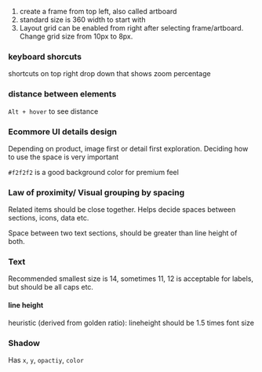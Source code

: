 1. create a frame from top left, also called artboard
2. standard size is 360 width to start with
3. Layout grid can be enabled from right after selecting frame/artboard. Change grid size from 10px to 8px.

### keyboard shorcuts
shortcuts on top right drop down that shows zoom percentage

### distance between elements

`Alt + hover` to see distance


### Ecommore UI details design

Depending on product,
image first or detail first exploration.
Deciding how to use the space is very important

`#f2f2f2` is a good background color for premium feel

### Law of proximity/ Visual grouping by spacing

Related items should be close together.
Helps decide spaces between sections,
icons, 
data etc.

Space between two text sections, should be greater than 
line height of both.


### Text
Recommended smallest size is 14,
sometimes 11, 12 is acceptable for labels, but should be all caps etc.

#### line height
heuristic (derived from golden ratio): lineheight should be 1.5 times font size 


### Shadow

Has `x`, `y`, `opactiy`, `color`